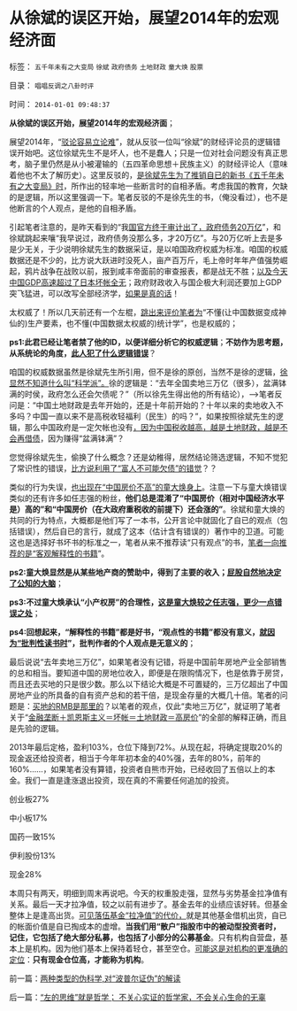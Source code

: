 # 从徐斌的误区开始，展望2014年的宏观经济面

标签： `五千年未有之大变局` `徐斌` `政府债务` `土地财政` `童大焕` `股票` 

目录： `唱唱反调之八卦时评`

时间： `2014-01-01 09:48:37`

**从徐斌的误区开始，展望2014年的宏观经济面**；

展望2014年，“[驳论容易立论难](../../../2010/6/2/历史意识形态，驳论容易立论难.md)”，就从反驳一位叫“徐斌”的财经评论员的逻辑错误开始吧。这位徐斌先生不是坏人，也不是蠢人；只是一位对社会问题没有真正思考，脑子里仍然是从小被灌输的（五四革命思想＋民族主义）的财经评论人（意味着他也不太了解历史）。这里反驳的，[是徐斌先生为了推销自已的新书《五千年未有之大变局》时](http://blog.sina.com.cn/u/1214320011)，所作出的轻率地一些断言时的自相矛盾。考虑我国的教育，欠缺的是逻辑，所以这里强调一下。笔者反驳的不是徐先生的书，（俺没看过），也不是他断言的个人观点，是他的自相矛盾。

引起笔者注意的，是昨天看到的“我[国官方终于审计出了，政府债务20万亿](../../../2013/9/8/中国没有破产法和联邦制，缺乏阻止债务危机扩散的防火墙.md)”，和徐斌跳起来嚷“我早说过，政府债务没那么多，才20万亿”。与20万亿听上去是多是少无关，于少说明徐斌先生的数据采证，是以咱国政府权威为标准。咱国的权威数据还是不少的，比方说大跃进时没死人，亩产百万斤，毛上帝时年年产值强势崛起，鸦片战争在战败以前，报到咸丰帝面前的审查报表，都是战无不胜；[以及今天中国GDP高速超过了日本坏帐全无](../../../2009/11/29/大萧条后凯恩斯主义和“坏帐过剩的危机”.md)；政府财政收入与国企极大利润还要加上GDP突飞猛进，可以改写全部经济学，[如果是真的话](../../../2009/7/16/中国经济增长的数字创作有几许水分.md)！

太权威了！所以几天前还有一个左棍，[跳出来评价笔者为](../../../2008/5/27/硬需求来自银行信贷任务，房价极端下还可以再涨一倍.md)“不懂(让中国数据变成神仙的)生产要素，也不懂(中国数据太权威的)统计学”，也是权威的；

**ps1:此君已经让笔者禁了他的ID，以便详细分析它的权威逻辑**；**不妨作为思考题，从系统论的角度，[此人犯了什么逻辑错误](../../../2013/12/7/哥德尔定理对“复杂手筋可行性”的客观限定.md)**？

咱国的权威数据虽然是徐斌先生所引用，但不是徐的原创，当然不是徐的逻辑，[徐显然不知道什么叫“科学派”。](../../../2012/6/30/科学派是两百年来“政府干预论”的政治哲学.md)徐的逻辑是：“去年全国卖地三万亿（很多），盆满钵满的时侯，政府怎么还会欠债呢？”（所以徐先生得出他的所有结论），——>笔者反问是：“中国土地财政是去年开始的，还是十年前开始的？十年以来的卖地收入不多吗？中国一直以来不是高税收轻福利（民生）的吗？”，如果按照徐斌先生的逻辑，那么中国政府是一定欠帐也没有[，因为中国税收越高，越是土地财政，越是不会再借债](../../../2013/7/29/地方债务危机当头，反思“共识”的几派主流经济学.md)，因为赚得“盆满钵满”？

您觉得徐斌先生，偷换了什么概念？还是幼稚得，居然结论筛选逻辑，不知不觉犯了常识性的错误，[比方说利用了“富人不可能欠债”的错觉](../../../2009/7/18/坐享特权的民粹不了解中国经济的真实困境.md)？？

类似的行为失误，[也出现在“中国房价不高”的童大焕身上](http://blog.sina.com.cn/u/1663236061)。注意一下与童大焕错误类似的还有许多如任志强的粉丝，**他们总是混淆了“中国房价（相对中国经济水平是）高的”和“中国房价（在大政府重税收的前提下）还会涨的”**。徐斌和童大焕的共同的行为特点，大概都是他们写了一本书，公开言论中就固化了自已的观点（包括错误），然后自已的言行，就成了这本（估计含有错误的）著作中的卫道。可能这也是选择好书坏书的标准之一，笔者从来不推荐读“只有观点”的书，[笔者一向推荐的是“客观解释性的书籍](../../../2009/7/16/世界好书都有一个共同的特点.md)”。

**ps2:童大焕显然是从某些地产商的赞助中，得到了主要的收入；[屁股自然地决定了公知的大脑](../../../2013/12/7/高房价是现代化的“盐专卖”，惩罚开发商，不可能降低盐价.md)**；

**ps3:不过童大焕承认“小产权房”的合理性，[这是童大焕较之任志强，更少一点错误之处](../../../2013/11/25/小产权房是完整的私有产权,及“特权，物权，财产权，使用权，……”.md)**；

**ps4:回想起来，“解释性的书籍”都是好书，“观点性的书籍”都没有意义，[就因为“批判性读书时](../../../2009/7/16/批判性读书比虔诚阅经收获大.md)”，批判作者的个人观点是无意义的**；

最后说说“去年卖地三万亿”，如果笔者没有记错，将是中国前年房地产业全部销售的总和相当。要知道中国的房地位收入，即便是在限购情况下，也是依靠于房贷，而且还去买地的只是很少数。那么以下结论大概是不可置疑的，三万亿超出了中国房地产业的所具备的自有资产总和的若干倍，是现金存量的大概几十倍。笔者的问题是：[买地的RMB是那里的](../../../2013/10/21/牛刀同志掩盖了炒房业的非法资金渠道.md)？以笔者的观点，仅此“卖地三万亿”，就证明了笔者关于“[金融垄断＋凯恩斯主义＝坏帐＝土地财政＝高房价](../../../2013/12/4/推高房价的影子银行，不可能通过监管消除或削弱.md)”的全部的解释正确，而且是先验的逻辑。

2013年最后定格，盈利103%，仓位下降到72%。从现在起，将确定提取20%的现金返还给投资者，相当于今年年初本金的40%强，去年的80%，前年的160%……，如果笔者没有算错，投资者自熊市开始，已经收回了五倍以上的本金。我们一直是逢涨退出投资，现在真的不需要任何追加的投资。

创业板27%

中小板17%

国药一致15%

伊利股份13%

现金28%

本周只有两天，明细到周末再说吧。今天的权重股走强，显然与劣势基金拉净值有关系。最后一天才拉净值，较之以前有进步了。基金去年的业绩应该好转。但基金整体上是逢高出货。[可见落伍基金“拉净值”的代价，](../../../2013/10/22/庄家文学中“拉高打压出货”神话的真实程度.md)就是其他基金借机出货，自已的帐面价值是自已掏成本的虚增。**当我们用“散户”指股市中的被动型投资者时，记住，它包括了绝大部分私募，也包括了小部分的公募基金**。只有机构自营盘，基本上是机构。因为他们基本上保持着轻仓，甚至空仓。[可能这是对机构的更准确的定位](../../../2013/7/4/神奇国度的股市的庄家的真相.md)：**只有现金仓位高，才能称为机构**。



前一篇：[两种类型的伪科学,对“波普尔证伪”的解读](../../../2014/1/1/两种类型的伪科学,对“波普尔证伪”的解读.md)

后一篇：[“左的思维”就是哲学；&nbsp;不关心实证的哲学家，不会关心生命的无辜](../../../2014/1/1/“左的思维”就是哲学；不关心实证的哲学家，不会关心生命的无辜.md)